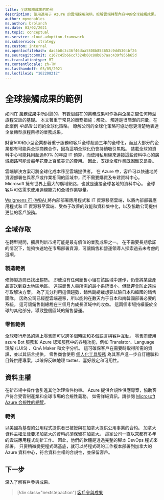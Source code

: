 ```yaml
---
title: 全球接觸成果的範例
description: 使用適用于 Azure 的雲端採用架構，瞭解雲端轉型內容中的全球接觸成果。
author: mpvenables
ms.author: brblanch
ms.date: 03/02/2021
ms.topic: conceptual
ms.service: cloud-adoption-framework
ms.subservice: strategy
ms.custom: internal
ms.openlocfilehash: dac5b0c3c36f46daa5808b853653c9dd5304bf26
ms.sourcegitcommit: c167c45b66cc7324b60c88b8b7aac439f956b65d
ms.translationtype: MT
ms.contentlocale: zh-TW
ms.lasthandoff: 03/05/2021
ms.locfileid: "102208212"
---
```

<!-- cSpell:ignore Personalizer -->
<!-- docutune:ignore "global reach" -->

# <a name="examples-of-global-reach-outcomes"></a>全球接觸成果的範例

如同在 [業務成果](./index.md)中所討論的，有數個潛在的業務成果可作為與企業之間任何轉型旅程交談的基礎。 本文著重于常見的商務措施：觸及。 觸達是很簡潔的詞彙，在此案例 *中是指* 公司的全球化策略。 瞭解公司的全球化策略可協助您更清楚地表達企業轉型旅程目標的業務成果。

財富500和小型企業都著重于服務和客戶全球超過三年的全球化，而且大部分的企業都有可能與全球商務合作，因為這項全球化仍會持續吸引焦點。 裝載全球的資料中心可能耗用超過80% 的年度 IT 預算，而使用私用線來連接這些資料中心的廣域網路可能會每年花費上百萬美元的費用。 因此，支援全域作業既困難又昂貴。

雲端解決方案可將全球化成本移至雲端提供者。 在 Azure 中，客戶可以快速地將資源部署在與客戶或作業相同的區域中，而不需要購買及布建資料中心。 Microsoft 擁有世界上最大的廣域網路，也就是連接全球各地的資料中心。 全球客戶可依需求使用連線能力和全域作業容量。

[Walgreens 可 (WBA) ](https://customers.microsoft.com/story/792289-walgreens-boots-alliance-retailers-azure-sap-migration) 將內部部署應用程式和 IT 資源移至雲端，以將內部部署應用程式和 IT 資源移至雲端、受益于改善的效能和資料集中化，以及協助公司提供更佳的客戶服務。

## <a name="global-access"></a>全域存取

在轉型期間，擴展到新市場可能是最有價值的業務成果之一。 在不需要長期承諾的情況下，能夠快速地在市場部署資源，可讓銷售和營運領導人探索過去未考慮的選項。

### <a name="manufacturing-example"></a>製造範例

修飾製造商已找出趨勢。 即使沒有任何銷售小組在該區域中運作，仍會將某些產品寄送到亞太地區地區。 遠端銷售人員所需的最小系統很小，但延遲會防止遠端存取解決方案。 為了充分利用這個趨勢，銷售副總裁想要試驗日本和韓國的銷售團隊。 因為公司已經歷雲端遷移，所以能夠在數天內于日本和南韓國部署必要的系統。 這可讓銷售副總裁在三個月內成長區域中的收益。 這兩個市場持續優於全球的其他部分，導致整個區域的銷售營運。

### <a name="retail-example"></a>零售範例

全球發行產品的線上零售商可以跨多個時區和多個語言與客戶互動。 零售商使用 azure Bot 服務和 Azure 認知服務中的各種功能，例如 Translator、Language 理解 (LUIS) 、QnA Maker 和文字分析。 這可確保客戶在需要時取得所需的資訊，並以其語言提供。 零售商會使用 [個人化工具服務](https://azure.microsoft.com/services/cognitive-services/personalizer/) 為其客戶進一步自訂體驗和目錄供應專案，以確保反映地理 tastes、喜好設定和可用性。

## <a name="data-sovereignty"></a>資料主權

在新市場中操作會引進其他治理條件約束。 Azure 提供合規性供應專案，協助客戶符合受管制產業和全球市場的合規性義務。 如需詳細資訊，請參閱 [Microsoft Azure 合規性的總覽](https://azure.microsoft.com/overview/trusted-cloud/compliance)。

### <a name="example"></a>範例

以美國為基礎的公用程式提供者已被授與在加拿大提供公用事業的合約。 加拿大資料主權法律要求加拿大的資料必須保留在加拿大。 這家公司一直以來都有多年的雲端應用程式創新工作。 因此，他們的軟體是透過完整的腳本 DevOps 程式來部署。 只要稍微變更程式碼基底，就可以將程式碼的工作複本部署到加拿大的 Azure 資料中心，符合資料主權的合規性，並保留客戶。

## <a name="next-steps"></a>下一步

深入了解客戶參與成果。

> [!div class="nextstepaction"]
> [客戶參與成果](./engagement-outcomes.md)
